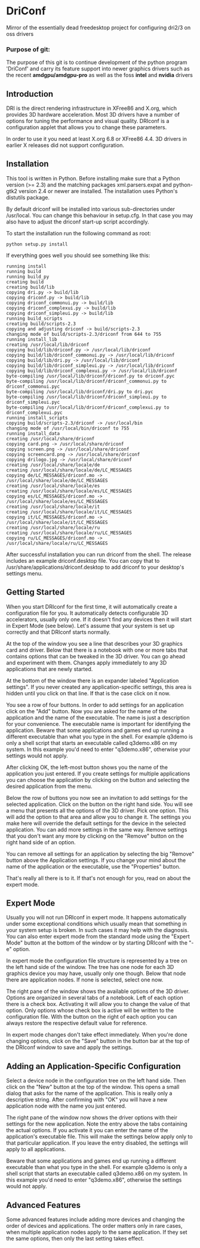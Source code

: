 # DriConf
Mirror of the essentially dead freedesktop project for configuring dri2/3 on oss drivers

### Purpose of git:
The purpose of this git is to continue development of the python program 'DriConf' and carry its feature support into newer graphics drivers such as the recent **amdgpu/amdgpu-pro** as well as the foss **intel** and **nvidia** drivers

Introduction
------------

DRI is the direct rendering infrastructure in XFree86 and X.org, which
provides 3D hardware acceleration. Most 3D drivers have a number of
options for tuning the performance and visual quality. DRIconf is a
configuration applet that allows you to change these parameters.

In order to use it you need at least X.org 6.8 or XFree86 4.4. 3D
drivers in earlier X releases did not support configuration.

Installation
------------

This tool is written in Python. Before installing make sure that a
Python version (>= 2.3) and the matching packages xml.parsers.expat
and python-gtk2 version 2.4 or newer are installed. The installation
uses Python's distutils package.

By default driconf will be installed into various sub-directories under
/usr/local. You can change this behaviour in setup.cfg. In that case
you may also have to adjust the driconf start-up script accordingly.

To start the installation run the following command as root:


    python setup.py install

If everything goes well you should see something like this:

    running install
    running build
    running build_py
    creating build
    creating build/lib
    copying dri.py -> build/lib
    copying driconf.py -> build/lib
    copying driconf_commonui.py -> build/lib
    copying driconf_complexui.py -> build/lib
    copying driconf_simpleui.py -> build/lib
    running build_scripts
    creating build/scripts-2.3
    copying and adjusting driconf -> build/scripts-2.3
    changing mode of build/scripts-2.3/driconf from 644 to 755
    running install_lib
    creating /usr/local/lib/driconf
    copying build/lib/driconf.py -> /usr/local/lib/driconf
    copying build/lib/driconf_commonui.py -> /usr/local/lib/driconf
    copying build/lib/dri.py -> /usr/local/lib/driconf
    copying build/lib/driconf_simpleui.py -> /usr/local/lib/driconf
    copying build/lib/driconf_complexui.py -> /usr/local/lib/driconf
    byte-compiling /usr/local/lib/driconf/driconf.py to driconf.pyc
    byte-compiling /usr/local/lib/driconf/driconf_commonui.py to driconf_commonui.pyc
    byte-compiling /usr/local/lib/driconf/dri.py to dri.pyc
    byte-compiling /usr/local/lib/driconf/driconf_simpleui.py to driconf_simpleui.pyc
    byte-compiling /usr/local/lib/driconf/driconf_complexui.py to driconf_complexui.pyc
    running install_scripts
    copying build/scripts-2.3/driconf -> /usr/local/bin
    changing mode of /usr/local/bin/driconf to 755
    running install_data
    creating /usr/local/share/driconf
    copying card.png -> /usr/local/share/driconf
    copying screen.png -> /usr/local/share/driconf
    copying screencard.png -> /usr/local/share/driconf
    copying drilogo.jpg -> /usr/local/share/driconf
    creating /usr/local/share/locale/de
    creating /usr/local/share/locale/de/LC_MESSAGES
    copying de/LC_MESSAGES/driconf.mo -> /usr/local/share/locale/de/LC_MESSAGES
    creating /usr/local/share/locale/es
    creating /usr/local/share/locale/es/LC_MESSAGES
    copying es/LC_MESSAGES/driconf.mo -> /usr/local/share/locale/es/LC_MESSAGES
    creating /usr/local/share/locale/it
    creating /usr/local/share/locale/it/LC_MESSAGES
    copying it/LC_MESSAGES/driconf.mo -> /usr/local/share/locale/it/LC_MESSAGES
    creating /usr/local/share/locale/ru
    creating /usr/local/share/locale/ru/LC_MESSAGES
    copying ru/LC_MESSAGES/driconf.mo -> /usr/local/share/locale/ru/LC_MESSAGES

After successful installation you can run driconf from the shell. The
release includes an example driconf.desktop file. You can copy that to
/usr/share/applications/driconf.desktop to add driconf to your desktop's
settings menu.

Getting Started
---------------

When you start DRIconf for the first time, it will automatically
create a configuration file for you. It automatically detects
configurable 3D accelerators, usually only one. If it doesn't find any
devices then it will start in Expert Mode (see below). Let's assume
that your system is set up correctly and that DRIconf starts normally.

At the top of the window you see a line that describes your 3D
graphics card and driver. Below that there is a notebook with one or
more tabs that contains options that can be tweaked in the 3D
driver. You can go ahead and experiment with them. Changes apply
immediately to any 3D applications that are newly started.

At the bottom of the window there is an expander labeled "Application
settings". If you never created any application-specific settings,
this area is hidden until you click on that line. If that is the case
click on it now.

You see a row of four buttons. In order to add settings for an
application click on the "Add" button. Now you are asked for the name
of the application and the name of the executable. The name is just a
description for your convenience. The executable name is important for
identifying the application. Beware that some applications and games
end up running a different executable than what you type in the
shell. For example q3demo is only a shell script that starts an
executable called q3demo.x86 on my system. In this example you'd need
to enter "q3demo.x86", otherwise your settings would not apply.

After clicking OK, the left-most button shows you the name of the
application you just entered. If you create settings for multiple
applications you can choose the application by clicking on the button
and selecting the desired application from the menu.

Below the row of buttons you now see an invitation to add settings for
the selected application. Click on the button on the right hand
side. You will see a menu that presents all the options of the 3D
driver. Pick one option. This will add the option to that area and
allow you to change it. The settings you make here will override the
default settings for the device in the selected application. You can
add more settings in the same way. Remove settings that you don't want
any more by clicking on the "Remove" button on the right hand side of
an option.

You can remove all settings for an application by selecting the big
"Remove" button above the Application settings. If you change your
mind about the name of the application or the executable, use the
"Properties" button.

That's really all there is to it. If that's not enough for you, read
on about the expert mode.

Expert Mode
-----------

Usually you will not run DRIconf in expert mode. It happens
automatically under some exceptional conditions which usually mean
that something in your system setup is broken. In such cases it may
help with the diagnosis. You can also enter expert mode from the
standard mode using the "Expert Mode" button at the bottom of the
window or by starting DRIconf with the "-e" option.

In expert mode the configuration file structure is represented by a
tree on the left hand side of the window. The tree has one node for
each 3D graphics device you may have, usually only one though. Below
that node there are application nodes. If none is selected, select one
now.

The right pane of the window shows the available options of the 3D
driver. Options are organized in several tabs of a notebook. Left of
each option there is a check box. Activating it will allow you to
change the value of that option. Only options whose check box is
active will be written to the configuration file. With the button on
the right of each option you can always restore the respective default
value for reference.

In expert mode changes don't take effect immediately. When you're done
changing options, click on the "Save" button in the button bar at the
top of the DRIconf window to save and apply the settings.

Adding an Application-Specific Configuration
--------------------------------------------

Select a device node in the configuration tree on the left hand
side. Then click on the "New" button at the top of the window. This
opens a small dialog that asks for the name of the application. This
is really only a descriptive string. After confirming with "OK" you
will have a new application node with the name you just entered.

The right pane of the window now shows the driver options with their
settings for the new application. Note the entry above the tabs
containing the actual options. If you activate it you can enter the
name of the application's executable file. This will make the settings
below apply only to that particular application. If you leave the
entry disabled, the settings will apply to all applications.

Beware that some applications and games end up running a different
executable than what you type in the shell. For example q3demo is only
a shell script that starts an executable called q3demo.x86 on my
system. In this example you'd need to enter "q3demo.x86", otherwise
the settings would not apply.

Advanced Features
-----------------

Some advanced features include adding more devices and changing the
order of devices and applications. The order matters only in rare
cases, when multiple application nodes apply to the same
application. If they set the same options, then only the last setting
takes effect.
